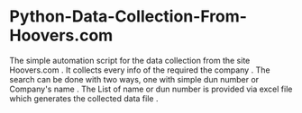 # Python-Data-Collection-From-Hoovers.com
The simple automation script for the data collection from the site Hoovers.com . It collects every info of the required the company . The search can be done with two ways, one with simple dun number or Company's name . The List of name or dun number is provided via excel file which generates the collected data file .
